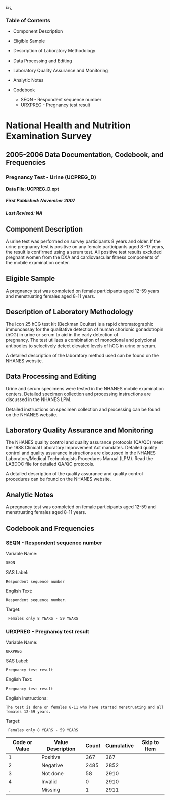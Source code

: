 ï»¿

### Table of Contents

  * Component Description
  * Eligible Sample
  * Description of Laboratory Methodology
  * Data Processing and Editing
  * Laboratory Quality Assurance and Monitoring
  * Analytic Notes
  * Codebook

    * SEQN - Respondent sequence number
    * URXPREG - Pregnancy test result

# National Health and Nutrition Examination Survey

## 2005-2006 Data Documentation, Codebook, and Frequencies

### Pregnancy Test - Urine (UCPREG_D)

####  Data File: UCPREG_D.xpt

#####  First Published: November 2007

#####  Last Revised: NA

## Component Description

A urine test was performed on survey participants 8 years and older. If the
urine pregnancy test is positive on any female participants aged 8 -17 years,
the result is confirmed using a serum test. All positive test results excluded
pregnant women from the DXA and cardiovascular fitness components of the
mobile examination center.

## Eligible Sample

A pregnancy test was completed on female participants aged 12-59 years and
menstruating females aged 8-11 years.

## Description of Laboratory Methodology

The Icon 25 hCG test kit (Beckman Coulter) is a rapid chromatographic
immunoassay for the qualitative detection of human chorionic gonadotropin
(hCG) in urine or serum to aid in the early detection of  
pregnancy. The test utilizes a combination of monoclonal and polyclonal
antibodies to selectively detect elevated levels of hCG in urine or serum.

A detailed description of the laboratory method used can be found on the
NHANES website.

## Data Processing and Editing

Urine and serum specimens were tested in the NHANES mobile examination
centers. Detailed specimen collection and processing instructions are
discussed in the NHANES LPM.

Detailed instructions on specimen collection and processing can be found on
the NHANES website.

## Laboratory Quality Assurance and Monitoring

The NHANES quality control and quality assurance protocols (QA/QC) meet the
1988 Clinical Laboratory Improvement Act mandates. Detailed quality control
and quality assurance instructions are discussed in the NHANES
Laboratory/Medical Technologists Procedures Manual (LPM). Read the LABDOC file
for detailed QA/QC protocols.

A detailed description of the quality assurance and quality control procedures
can be found on the NHANES website.

## Analytic Notes

A pregnancy test was completed on female participants aged 12-59 and
menstruating females aged 8-11 years.

## Codebook and Frequencies

### SEQN - Respondent sequence number

Variable Name:

    SEQN
SAS Label:

    Respondent sequence number
English Text:

    Respondent sequence number.
Target:

     Females only 8 YEARS - 59 YEARS

### URXPREG - Pregnancy test result

Variable Name:

    URXPREG
SAS Label:

    Pregnancy test result
English Text:

    Pregnancy test result
English Instructions:

    The test is done on females 8-11 who have started menstruating and all females 12-59 years.
Target:

     Females only 8 YEARS - 59 YEARS
Code or Value | Value Description | Count | Cumulative | Skip to Item  
---|---|---|---|---  
1 | Positive | 367 | 367 |   
2 | Negative | 2485 | 2852 |   
3 | Not done | 58 | 2910 |   
4 | Invalid | 0 | 2910 |   
. | Missing | 1 | 2911 | 

